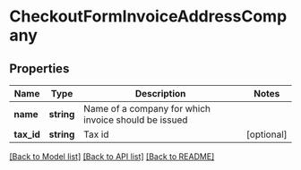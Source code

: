 # CheckoutFormInvoiceAddressCompany

## Properties
Name | Type | Description | Notes
------------ | ------------- | ------------- | -------------
**name** | **string** | Name of a company for which invoice should be issued | 
**tax_id** | **string** | Tax id | [optional] 

[[Back to Model list]](../../README.md#documentation-for-models) [[Back to API list]](../../README.md#documentation-for-api-endpoints) [[Back to README]](../../README.md)

